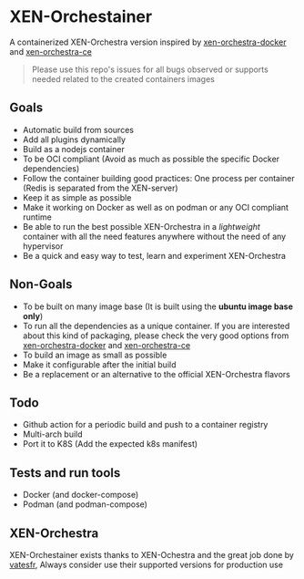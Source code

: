 # XEN-Orchestainer

A containerized XEN-Orchestra version inspired by [xen-orchestra-docker](https://github.com/ronivay/xen-orchestra-docker) and [xen-orchestra-ce](https://github.com/Ezka77/xen-orchestra-ce)

> Please use this repo's issues for all bugs observed or supports needed related to the created containers images

## Goals

- Automatic build from sources
- Add all plugins dynamically
- Build as a nodejs container
- To be OCI compliant (Avoid as much as possible the specific Docker dependencies)
- Follow the container building good practices: One process per container (Redis is separated from the XEN-server)
- Keep it as simple as possible
- Make it working on Docker as well as on podman or any OCI compliant runtime
- Be able to run the best possible XEN-Orchestra in a *lightweight* container with all the need features anywhere without the need of any hypervisor
- Be a quick and easy way to test, learn and experiment XEN-Orchestra

## Non-Goals

- To be built on many image base (It is built using the **ubuntu image base only**)
- To run all the dependencies as a unique container. If you are interested about this kind of packaging, please check the very good options from [xen-orchestra-docker](https://github.com/ronivay/xen-orchestra-docker) and [xen-orchestra-ce](https://github.com/Ezka77/xen-orchestra-ce)
- To build an image as small as possible
- Make it configurable after the initial build
- Be a replacement or an alternative to the official XEN-Orchestra flavors

## Todo

- Github action for a periodic build and push to a container registry
- Multi-arch build
- Port it to K8S (Add the expected k8s manifest)

## Tests and run tools

- Docker (and docker-compose)
- Podman (and podman-compose)

## XEN-Orchestra

XEN-Orchestainer exists thanks to XEN-Ochestra and the great job done by [vatesfr](https://github.com/vatesfr), Always consider use their supported versions for production use
